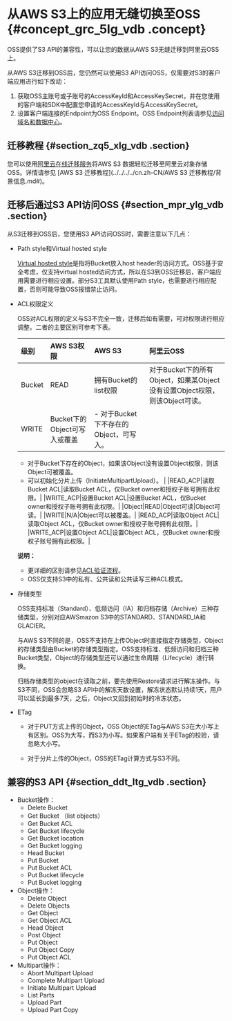 # 从AWS S3上的应用无缝切换至OSS {#concept_grc_5lg_vdb .concept}

OSS提供了S3 API的兼容性，可以让您的数据从AWS S3无缝迁移到阿里云OSS上。

从AWS S3迁移到OSS后，您仍然可以使用S3 API访问OSS，仅需要对S3的客户端应用进行如下改动：

1.  获取OSS主账号或子账号的AccessKeyId和AccessKeySecret，并在您使用的客户端和SDK中配置您申请的AccessKeyId与AccessKeySecret。
2.  设置客户端连接的Endpoint为OSS Endpoint。OSS Endpoint列表请参见[访问域名和数据中心](../../../../cn.zh-CN/开发指南/访问域名（Endpoint）/访问域名和数据中心.md#)。

## 迁移教程 {#section_zq5_xlg_vdb .section}

您可以使用[阿里云在线迁移服务](https://mgw.console.aliyun.com/job?_k=r90z7u#/job?_k=xdgp8r)将AWS S3 数据轻松迁移至阿里云对象存储 OSS。详情请参见 [AWS S3 迁移教程](../../../../cn.zh-CN/AWS S3 迁移教程/背景信息.md#)。

## 迁移后通过S3 API访问OSS {#section_mpr_ylg_vdb .section}

从S3迁移到OSS后，您使用S3 API访问OSS时，需要注意以下几点：

-   Path style和Virtual hosted style

     [Virtual hosted style](http://docs.aws.amazon.com/AmazonS3/latest/dev/VirtualHosting.html)是指将Bucket放入host header的访问方式。OSS基于安全考虑，仅支持virtual hosted访问方式，所以在S3到OSS迁移后，客户端应用需要进行相应设置。部分S3工具默认使用Path style，也需要进行相应配置，否则可能导致OSS报错禁止访问。

-   ACL权限定义

    OSS对ACL权限的定义与S3不完全一致，迁移后如有需要，可对权限进行相应调整。二者的主要区别可参考下表。

    |级别|AWS S3权限|AWS S3|阿里云OSS|
    |:-|:-------|:-----|:-----|
    |Bucket|READ|拥有Bucket的list权限|对于Bucket下的所有Object，如果某Object没有设置Object权限，则该Object可读。|
    |WRITE|Bucket下的Object可写入或覆盖|     -   对于Bucket下不存在的Object，可写入。
    -   对于Bucket下存在的Object，如果该Object没有设置Object权限，则该Object可被覆盖。
    -   可以初始化分片上传（InitiateMultipartUpload）。
 |
    |READ\_ACP|读取Bucket ACL|读取Bucket ACL，仅Bucket owner和授权子账号拥有此权限。|
    |WRITE\_ACP|设置Bucket ACL|设置Bucket ACL，仅Bucket owner和授权子账号拥有此权限。|
    |Object|READ|Object可读|Object可读。|
    |WRITE|N/A|Object可以被覆盖。|
    |READ\_ACP|读取Object ACL|读取Object ACL，仅Bucket owner和授权子账号拥有此权限。|
    |WRITE\_ACP|设置Object ACL|设置Object ACL，仅Bucket owner和授权子账号拥有此权限。|

    **说明：** 

    -   更详细的区别请参见[ACL验证流程](../../../../cn.zh-CN/开发指南/签名/OSS请求流程.md#)。
    -   OSS仅支持S3中的私有、公共读和公共读写三种ACL模式。
-   存储类型

    OSS支持标准（Standard）、低频访问（IA）和归档存储（Archive）三种存储类型，分别对应AWSmazon S3中的STANDARD、STANDARD\_IA和GLACIER。

    与AWS S3不同的是，OSS不支持在上传Object时直接指定存储类型，Object的存储类型由Bucket的存储类型指定。OSS支持标准、低频访问和归档三种Bucket类型，Object的存储类型还可以通过生命周期（Lifecycle）进行转换。

    归档存储类型的object在读取之前，要先使用Restore请求进行解冻操作。与S3不同，OSS会忽略S3 API中的解冻天数设置，解冻状态默认持续1天，用户可以延长到最多7天，之后，Object又回到初始时的冷冻状态。

-   ETag
    -   对于PUT方式上传的Object，OSS Object的ETag与AWS S3在大小写上有区别。OSS为大写，而S3为小写。如果客户端有关于ETag的校验，请忽略大小写。

    -   对于分片上传的Object，OSS的ETag计算方式与S3不同。


## 兼容的S3 API {#section_ddt_ltg_vdb .section}

-   Bucket操作：
    -   Delete Bucket
    -   Get Bucket （list objects）
    -   Get Bucket ACL
    -   Get Bucket lifecycle
    -   Get Bucket location
    -   Get Bucket logging
    -   Head Bucket
    -   Put Bucket
    -   Put Bucket ACL
    -   Put Bucket lifecycle
    -   Put Bucket logging
-   Object操作：
    -   Delete Object
    -   Delete Objects
    -   Get Object
    -   Get Object ACL
    -   Head Object
    -   Post Object
    -   Put Object
    -   Put Object Copy
    -   Put Object ACL
-   Multipart操作：
    -   Abort Multipart Upload
    -   Complete Multipart Upload
    -   Initiate Multipart Upload
    -   List Parts
    -   Upload Part
    -   Upload Part Copy

